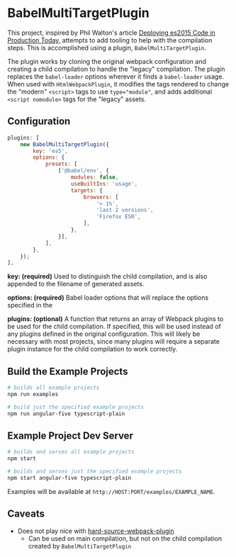 # BabelMultiTargetPlugin

This project, inspired by Phil Walton's article
[Deploying es2015 Code in Production Today](https://philipwalton.com/articles/deploying-es2015-code-in-production-today/),
attempts to add tooling to help with the compilation steps. This is accomplished using
a plugin, `BabelMultiTargetPlugin`.

The plugin works by cloning the original webpack configuration and creating a child
compilation to handle the "legacy" compilation. The plugin replaces the `babel-loader`
options wherever it finds a `babel-loader` usage. When used with `HtmlWebpackPlugin`,
it modifies the tags rendered to change the "modern" `<script>` tags to use
`type="module"`, and adds additional `<script nomodule>` tags for the "legacy"
assets.

## Configuration

```javascript
plugins: [
    new BabelMultiTargetPlugin({
        key: 'es5',
        options: {
            presets: [
                ['@babel/env', {
                    modules: false,
                    useBuiltIns: 'usage',
                    targets: {
                        browsers: [
                            '> 1%',
                            'last 2 versions',
                            'Firefox ESR',
                        ],
                    },
                }],
            ],
        },
    });
],
```

**key: (required)** Used to distinguish the child compilation, and is also appended to the filename of
generated assets.

**options: (required)** Babel loader options that will replace the options specified in the

**plugins: (optional)** A function that returns an array of Webpack plugins to be used for the
child compilation. If specified, this will be used instead of any plugins defined in the original
configuration. This will likely be necessary with most projects, since many plugins will require
a separate plugin instance for the child compilation to work correctly.

## Build the Example Projects
```bash
# builds all example projects
npm run examples

# build just the specified example projects
npm run angular-five typescript-plain
```

## Example Project Dev Server
```bash
# builds and serves all example projects
npm start

# builds and serves just the specified example projects
npm start angular-five typescript-plain
```

Examples will be available at `http://HOST:PORT/examples/EXAMPLE_NAME`.

## Caveats
* Does not play nice with [hard-source-webpack-plugin](https://github.com/mzgoddard/hard-source-webpack-plugin)
  * Can be used on main compilation, but not on the child compilation created by `BabelMultiTargetPlugin`